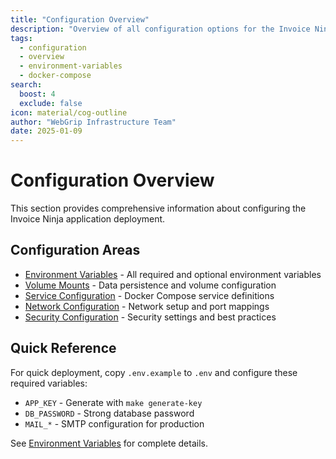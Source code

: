 ```yaml
---
title: "Configuration Overview"
description: "Overview of all configuration options for the Invoice Ninja application deployment"
tags:
  - configuration
  - overview
  - environment-variables
  - docker-compose
search:
  boost: 4
  exclude: false
icon: material/cog-outline
author: "WebGrip Infrastructure Team"
date: 2025-01-09
---
```


# Configuration Overview

This section provides comprehensive information about configuring the Invoice Ninja application deployment.

## Configuration Areas

- [Environment Variables](environment-variables.md) - All required and optional environment variables
- [Volume Mounts](volumes.md) - Data persistence and volume configuration
- [Service Configuration](services.md) - Docker Compose service definitions
- [Network Configuration](networking.md) - Network setup and port mappings
- [Security Configuration](security.md) - Security settings and best practices

## Quick Reference

For quick deployment, copy `.env.example` to `.env` and configure these required variables:

- `APP_KEY` - Generate with `make generate-key`
- `DB_PASSWORD` - Strong database password
- `MAIL_*` - SMTP configuration for production

See [Environment Variables](environment-variables.md) for complete details.